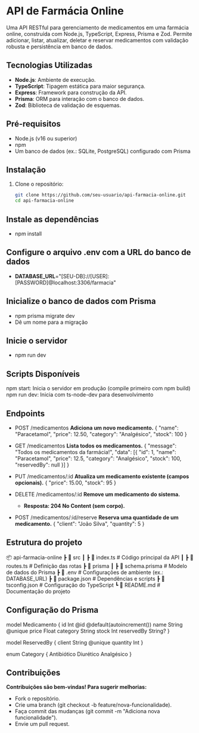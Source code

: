 # API de Farmácia Online

Uma API RESTful para gerenciamento de medicamentos em uma farmácia online, construída com Node.js, TypeScript, Express, Prisma e Zod. Permite adicionar, listar, atualizar, deletar e reservar medicamentos com validação robusta e persistência em banco de dados.

## Tecnologias Utilizadas
- **Node.js**: Ambiente de execução.
- **TypeScript**: Tipagem estática para maior segurança.
- **Express**: Framework para construção da API.
- **Prisma**: ORM para interação com o banco de dados.
- **Zod**: Biblioteca de validação de esquemas.

## Pré-requisitos
- Node.js (v16 ou superior)
- npm
- Um banco de dados (ex.: SQLite, PostgreSQL) configurado com Prisma

## Instalação
1. Clone o repositório:
   ```bash
   git clone https://github.com/seu-usuario/api-farmacia-online.git
   cd api-farmacia-online

## Instale as dependências

- npm install

## Configure o arquivo .env com a URL do banco de dados
- **DATABASE_URL**="[SEU-DB]://[USER]:[PASSWORD]@localhost:3306/farmacia" 

## Inicialize o banco de dados com Prisma
- npm prisma migrate dev
- Dê um nome para a migração

## Inicie o servidor
- npm run dev

## Scripts Disponíveis
npm start: Inicia o servidor em produção (compile primeiro com npm build)
npm run dev: Inicia com ts-node-dev para desenvolvimento

## Endpoints 
 - POST /medicamentos
   **Adiciona um novo medicamento.**
{
  "name": "Paracetamol",
  "price": 12.50,
  "category": "Analgésico",
  "stock": 100
}

 - GET /medicamentos
   **Lista todos os medicamentos.**
{
  "message": "Todos os medicamentos da farmácia!",
  "data": [{ "id": 1, "name": "Paracetamol", "price": 12.5, "category": "Analgésico", "stock": 100, "reservedBy": null }]
}

 - PUT /medicamentos/:id
   **Atualiza um medicamento existente (campos opcionais).**
{
  "price": 15.00,
  "stock": 95
}

 - DELETE /medicamentos/:id
   **Remove um medicamento do sistema.**
   
   - **Resposta: 204 No Content (sem corpo).**

 - POST /medicamentos/:id/reserve
   **Reserva uma quantidade de um medicamento.**
{
  "client": "João Silva",
  "quantity": 5
}

## Estrutura do projeto
📦 api-farmacia-online
 ┣ 📂 src
 ┃ ┣ 📜 index.ts         # Código principal da API
 ┃ ┣ 📜 routes.ts        # Definição das rotas
 ┣ 📂 prisma
 ┃ ┣ 📜 schema.prisma    # Modelo de dados do Prisma
 ┣ 📜 .env               # Configurações de ambiente (ex.: DATABASE_URL)
 ┣ 📜 package.json       # Dependências e scripts
 ┣ 📜 tsconfig.json      # Configuração do TypeScript
 ┗ 📜 README.md          # Documentação do projeto


## Configuração do Prisma

model Medicamento {
  id         Int      @id @default(autoincrement())
  name       String   @unique
  price      Float
  category   String
  stock      Int
  reservedBy String?
}

model ReservedBy {
  client   String @unique
  quantity Int
}

enum Category {
  Antibiótico
  Diurético
  Analgésico
}

## Contribuições
**Contribuições são bem-vindas! Para sugerir melhorias:**

- Fork o repositório.
- Crie uma branch (git checkout -b feature/nova-funcionalidade).
- Faça commit das mudanças (git commit -m "Adiciona nova funcionalidade").
- Envie um pull request.